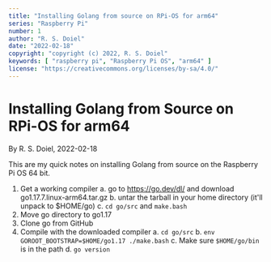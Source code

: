 ```yaml
---
title: "Installing Golang from source on RPi-OS for arm64"
series: "Raspberry Pi"
number: 1
author: "R. S. Doiel"
date: "2022-02-18"
copyright: "copyright (c) 2022, R. S. Doiel"
keywords: [ "raspberry pi", "Raspberry Pi OS", "arm64" ]
license: "https://creativecommons.org/licenses/by-sa/4.0/"
---
```



Installing Golang from Source on RPi-OS for arm64
==========================================

By R. S. Doiel, 2022-02-18

This are my quick notes on installing Golang from source on the Raspberry Pi OS 64 bit.

1. Get a working compiler
	a. go to https://go.dev/dl/ and download go1.17.7.linux-arm64.tar.gz
	b. untar the tarball in your home directory (it'll unpack to $HOME/go)
	c. `cd go/src` and `make.bash`
2. Move go directory to go1.17
3. Clone go from GitHub
4. Compile with the downloaded compiler
	a. `cd go/src`
	b. `env GOROOT_BOOTSTRAP=$HOME/go1.17 ./make.bash`
	c. Make sure `$HOME/go/bin` is in the path
	d. `go version`

